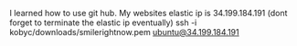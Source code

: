 I learned how to use git hub.
My websites elastic ip is 34.199.184.191 (dont forget to terminate the elastic ip eventually)
ssh -i kobyc/downloads/smilerightnow.pem ubuntu@34.199.184.191
